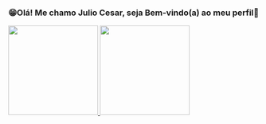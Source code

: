 ### 😁Olá! Me chamo Julio Cesar, seja Bem-vindo(a) ao meu perfil👋

<div>
  <a href="https://beacons.ai/gofdd">
    <img height="180em" src="https://github-readme-stats.vercel.app/api?username=GoFDD&show_icons=true&theme-cobalt&include_all_commits=true&count_private=true&bg_color: "282a36"/> 
    <img height="180em" src="https://github-readme-stats.vercel.app/api/top-langs/?username=GoFDD&layout=compact&langs_count=168theme=dracula"/>
</div>

